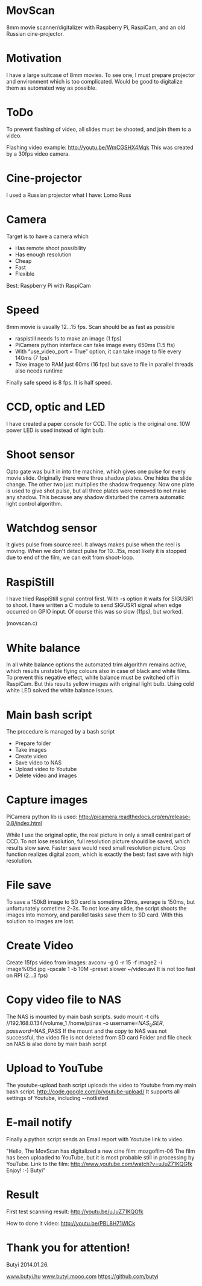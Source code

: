 MovScan
=======
8mm movie scanner/digitalizer with Raspberry Pi, RaspiCam, and an old Russian cine-projector.

Motivation
==========
I have a large suitcase of 8mm movies. To see one, I must prepare projector and environment which is too complicated. Would be good to digitalize them as automated way as possible.

ToDo
====
To prevent flashing of video, all slides must be shooted, and join them to a video.

Flashing video example:
http://youtu.be/WmCGSHX4Mqk
This was created by a 30fps video camera.

Cine-projector
==============
I used a Russian projector what I have: Lomo Russ

Camera
======
Target is to have a camera which
- Has remote shoot possibility
- Has enough resolution
- Cheap
- Fast
- Flexible 

Best: Raspberry Pi with RaspiCam

Speed
=====
8mm movie is usually 12...15 fps.
Scan should be as fast as possible
- raspistill needs 1s to make an image (1 fps)
- PiCamera python interface can take image every 650ms (1.5 fts)
- With “use_video_port = True﻿” option, it can take image to file every 140ms (7 fps)
- Take image to RAM just 60ms (16 fps) but save to file in parallel threads also needs runtime

Finally safe speed is 8 fps. It is half speed.

CCD, optic and LED
==================
I have created a paper console for CCD. The optic is the original one. 10W power LED is used instead of light bulb. 

Shoot sensor
============
Opto gate was built in into the machine, which gives one pulse for every movie slide. Originally there were three shadow plates. One hides the slide change. The other two just multiplies the shadow frequency. Now one plate is used to give shot pulse, but all three plates were removed to not make any shadow. This because any shadow disturbed the camera automatic light control algorithm. 

Watchdog sensor
===============
It gives pulse from source reel. It always makes pulse when the reel is moving. When we don't detect pulse for 10...15s, most likely it is stopped due to end of the film, we can exit from shoot-loop. 

RaspiStill
==========
I have tried RaspiStill signal control first. With -s option it waits for SIGUSR1 to shoot. I have written a C module to send SIGUSR1 signal when edge occurred on GPIO input. Of course this was so slow (1fps), but worked.

(movscan.c)

White balance
=============
In all white balance options the automated trim algorithm remains active, which results unstable flying colours also in case of black and white films.
To prevent this negative effect, white balance must be switched off in RaspiCam.
But this results yellow images with original light bulb.
Using cold white LED solved the white balance issues. 

Main bash script
================
The procedure is managed by a bash script
- Prepare folder
- Take images
- Create video
- Save video to NAS
- Upload video to Youtube
- Delete video and images

Capture images
==============
PiCamera python lib is used:
http://picamera.readthedocs.org/en/release-0.8/index.html

While I use the original optic, the real picture in only a small central part of CCD. To not lose resolution, full resolution picture should be saved, which results slow save. Faster save would need small resolution picture. Crop function realizes digital zoom, which is exactly the best: fast save with high resolution.

File save
=========
To save a 150kB image to SD card is sometime 20ms, average is 150ms, but unfortunately sometime 2-3s. 
To not lose any slide, the script shoots the images into memory, and parallel tasks save them to SD card. 
With this solution no images are lost. 

Create Video
============
Create 15fps video from images:
avconv -g 0 -r 15 -f image2 -i image%05d.jpg -qscale 1 -b 10M -preset slower ~/video.avi
It is not too fast on RPI (2...3 fps)

Copy video file to NAS
======================
The NAS is mounted by main bash scripts.
sudo mount -t cifs //192.168.0.134/volume_1 /home/pi/nas -o username=$NAS_USER,password=$NAS_PASS
If the mount and the copy to NAS was not successful, the video file is not deleted from SD card
Folder and file check on NAS is also done by main bash script

Upload to YouTube
=================
The youtube-upload bash script uploads the video to Youtube from my main bash script.
http://code.google.com/p/youtube-upload/
It supports all settings of Youtube, including --notlisted

E-mail notify
=============
Finally a python script sends an Email report with Youtube link to video.

"Hello,
The MovScan has digitalized a new cine film: mozgofilm-06
The film has been uploaded to YouTube, but it is most probable still in processing by YouTube.
Link to the film: http://www.youtube.com/watch?v=uJuZ71KQGfk
Enjoy! :-)
Butyi"

Result
======
First test scanning result:
http://youtu.be/uJuZ71KQGfk

How to done it video:
http://youtu.be/PBL8H71WICk

Thank you for attention!
========================
Butyi
2014.01.26.

www.butyi.hu
www.butyi.mooo.com
https://github.com/butyi


